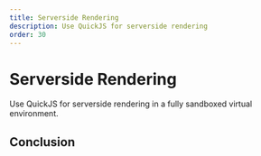 ```yaml
---
title: Serverside Rendering
description: Use QuickJS for serverside rendering
order: 30
---
```


# Serverside Rendering

Use QuickJS for serverside rendering in a fully sandboxed virtual environment.

## Conclusion